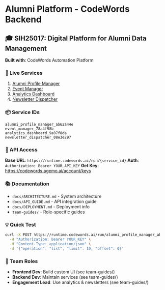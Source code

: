 
# Alumni Platform - CodeWords Backend

## 🎓 SIH25017: Digital Platform for Alumni Data Management

**Built with**: CodeWords Automation Platform

### 🚀 Live Services

1. [Alumni Profile Manager](https://codewords.agemo.ai/run/alumni_profile_manager_ab62a44e)
2. [Event Manager](https://codewords.agemo.ai/run/event_manager_78a4f98b)
3. [Analytics Dashboard](https://codewords.agemo.ai/run/analytics_dashboard_9a07f8da)
4. [Newsletter Dispatcher](https://codewords.agemo.ai/run/newsletter_dispatcher_08e3e297)

### 📦 Service IDs
```
alumni_profile_manager_ab62a44e
event_manager_78a4f98b
analytics_dashboard_9a07f8da
newsletter_dispatcher_08e3e297
```

### 🔑 API Access
**Base URL**: `https://runtime.codewords.ai/run/{service_id}`
**Auth**: `Authorization: Bearer YOUR_API_KEY`
**Get Key**: https://codewords.agemo.ai/account/keys

### 📚 Documentation
- `docs/ARCHITECTURE.md` - System architecture
- `docs/API_GUIDE.md` - API integration guide
- `docs/DEPLOYMENT.md` - Deployment info
- `team-guides/` - Role-specific guides

### 💡 Quick Test
```bash
curl -X POST https://runtime.codewords.ai/run/alumni_profile_manager_ab62a44e \
  -H "Authorization: Bearer YOUR_KEY" \
  -H "Content-Type: application/json" \
  -d '{"operation": "list", "limit": 10, "offset": 0}'
```

### 👥 Team Roles
- **Frontend Dev**: Build custom UI (see team-guides/)
- **Backend Dev**: Maintain services (see team-guides/)  
- **Engagement Lead**: Use analytics & newsletters (see team-guides/)


